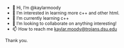 - 👋 Hi, I’m @kaylarmoody
- 👀 I’m interested in learning more c++ and other html.
- 🌱 I’m currently learning c++
- 💞️ I’m looking to collaborate on anything interesting!
- 📫 How to reach me kaylar.moody@trojans.dsu.edu

Thank you.

<!---
kaylarmoody/kaylarmoody is a ✨ special ✨ repository because its `README.md` (this file) appears on your GitHub profile.
You can click the Preview link to take a look at your changes.
--->
